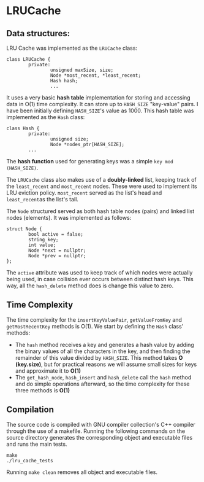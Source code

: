 # LRUCache
## Data structures:
LRU Cache was implemented as the `LRUCache` class:
```
class LRUCache {
        private:
                unsigned maxSize, size;
                Node *most_recent, *least_recent;
                Hash hash;
                ...
```
It uses a very basic **hash table** implementation for storing and accessing data in O(1) time complexity. It can store up to `HASH_SIZE` "key-value" pairs. I have been initially defining `HASH_SIZE`'s value as 1000. This hash table was implemented as the `Hash` class:
```
class Hash {
        private:
                unsigned size;
                Node *nodes_ptr[HASH_SIZE];
        ...
```
The **hash function** used for generating keys was a simple `key mod (HASH_SIZE)`.

The `LRUCache` class also makes use of a **doubly-linked** list, keeping track of the `least_recent` and `most_recent` nodes. These were used to implement its LRU eviction policy. `most_recent` served as the list's head and `least_recent`as the list's tail.

The `Node` structured served as both hash table nodes (pairs) and linked list nodes (elements). It was implemented as follows:
```
struct Node {
        bool active = false;
        string key;
        int value;
        Node *next = nullptr;
        Node *prev = nullptr;
};
```
The `active` attribute was used to keep track of which nodes were actually being used, in case collision ever occurs between distinct hash keys. This way, all the `hash_delete` method does is change this value to zero.
## Time Complexity
The time complexity for the `insertKeyValuePair`, `getValueFromKey` and `getMostRecentKey` methods is O(1). We start by defining the `Hash` class' methods:
- The `hash` method receives a key and generates a hash value by adding the binary values of all the characters in the key, and then finding the remainder of this value divided by `HASH_SIZE`. This method takes **O (key.size)**, but for practical reasons we will assume small sizes for keys and approximate it to **O(1)**
- The `get_hash_node`, `hash_insert` and `hash_delete` call the `hash` method and do simple operations afterward, so the time complexity for these three methods is **O(1)**
## Compilation
The source code is compiled with GNU compiler collection's C++ compiler through the use of a makefile. Running the following commands on the source directory generates the corresponding object and executable files and runs the main tests.
```
make
./lru_cache_tests
```
Running `make clean` removes all object and executable files.
